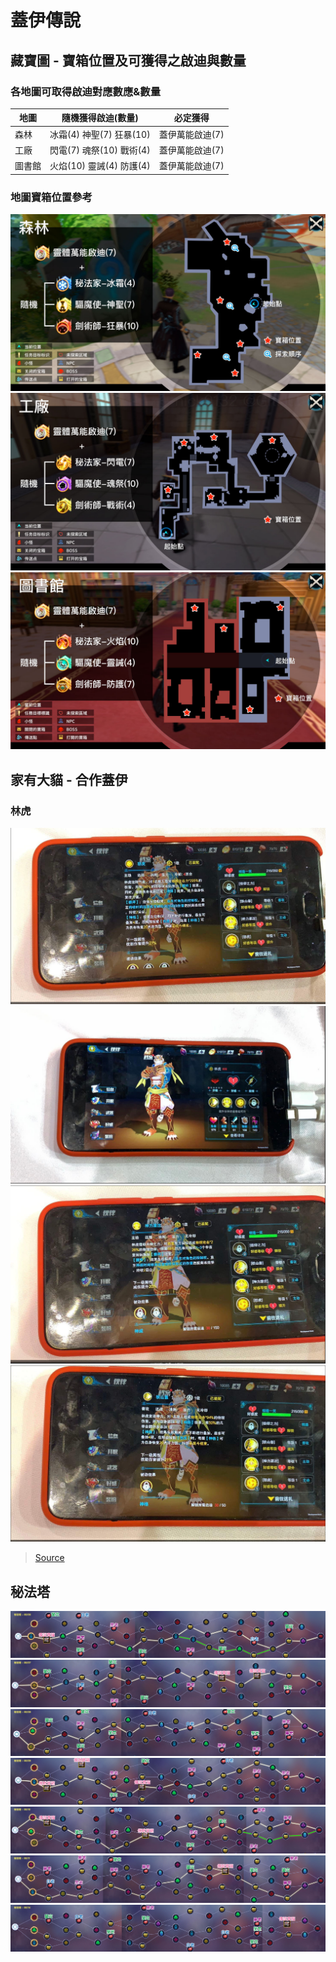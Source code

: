 # 蓋伊傳說

## 藏寶圖 - 寶箱位置及可獲得之啟迪與數量

### 各地圖可取得啟迪對應數應&數量

地圖 | 隨機獲得啟迪(數量) | 必定獲得
--- | --- | ---
森林 | 冰霜(4) 神聖(7) 狂暴(10)| 蓋伊萬能啟迪(7)
工廠 | 閃電(7) 魂祭(10) 戰術(4) | 蓋伊萬能啟迪(7)
圖書館 | 火焰(10) 靈誡(4) 防護(4) | 蓋伊萬能啟迪(7)

### 地圖寶箱位置參考

![森林](assets/img/forest.jpg)
![工廠](assets/img/factory.jpg)
![圖書館](assets/img/library.jpg)

## 家有大貓 - 合作蓋伊

### 林虎

![](assets/img/Nekojishi_1.jpg)
![](assets/img/Nekojishi_2.jpg)
![](assets/img/Nekojishi_3.jpg)
![](assets/img/Nekojishi_4.jpg)

> [Source](https://forum.gamer.com.tw/C.php?bsn=36399&snA=486&tnum=3)

## 秘法塔

![0806](assets/img/tower_20190806.jpg)
![0807](assets/img/tower_20190807.jpg)
![0808](assets/img/tower_20190808.jpg)
![0809](assets/img/tower_20190809.jpg)
![0810](assets/img/tower_20190810.jpg)
![0811](assets/img/tower_20190811.jpg)
![0814](assets/img/tower_20190814.jpg)
